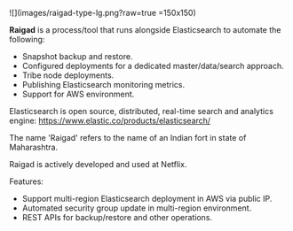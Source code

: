 <!--
# Raigad
-->
![](images/raigad-type-lg.png?raw=true =150x150)<br/>

**Raigad** is a process/tool that runs alongside Elasticsearch to automate the following:
- Snapshot backup and restore.
- Configured deployments for a dedicated master/data/search approach.
- Tribe node deployments.
- Publishing Elasticsearch monitoring metrics.
- Support for AWS environment.

Elasticsearch is open source, distributed, real-time search and analytics engine: https://www.elastic.co/products/elasticsearch/

The name 'Raigad' refers to the name of an Indian fort in state of Maharashtra.

Raigad is actively developed and used at Netflix.

Features:
- Support multi-region Elasticsearch deployment in AWS via public IP.
- Automated security group update in multi-region environment.
- REST APIs for backup/restore and other operations.
